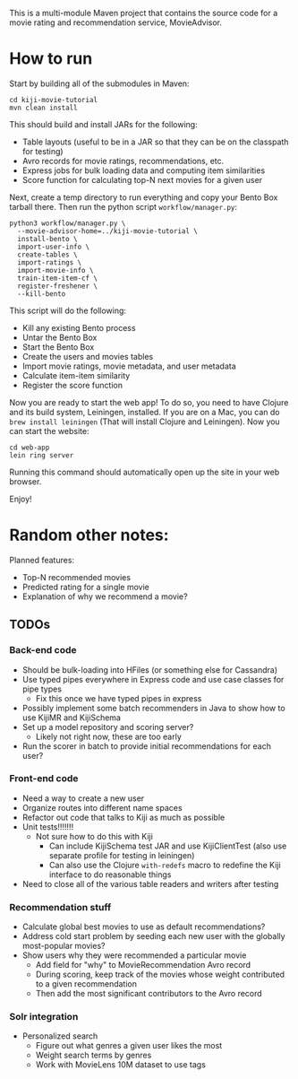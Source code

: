 This is a multi-module Maven project that contains the source code for a movie rating and
recommendation service, MovieAdvisor.

How to run
==========

Start by building all of the submodules in Maven:
```
cd kiji-movie-tutorial
mvn clean install
```
This should build and install JARs for the following:

- Table layouts (useful to be in a JAR so that they can be on the classpath for testing)
- Avro records for movie ratings, recommendations, etc.
- Express jobs for bulk loading data and computing item similarities
- Score function for calculating top-N next movies for a given user

Next, create a temp directory to run everything and copy your Bento Box tarball there.  Then run the
python script `workflow/manager.py`:
```
python3 workflow/manager.py \
  --movie-advisor-home=../kiji-movie-tutorial \
  install-bento \
  import-user-info \
  create-tables \
  import-ratings \
  import-movie-info \
  train-item-item-cf \
  register-freshener \
  --kill-bento
```

This script will do the following:

- Kill any existing Bento process
- Untar the Bento Box
- Start the Bento Box
- Create the users and movies tables
- Import movie ratings, movie metadata, and user metadata
- Calculate item-item similarity
- Register the score function

Now you are ready to start the web app!  To do so, you need to have Clojure and its build system,
Leiningen, installed.  If you are on a Mac, you can do `brew install leiningen` (That will
install Clojure and Leiningen).  Now you can start the website:
```
cd web-app
lein ring server
```
Running this command should automatically open up the site in your web browser.

Enjoy!




Random other notes:
===================

Planned features:

- Top-N recommended movies
- Predicted rating for a single movie
- Explanation of why we recommend a movie?

TODOs
-----

### Back-end code

- Should be bulk-loading into HFiles (or something else for Cassandra)
- Use typed pipes everywhere in Express code and use case classes for pipe types
  - Fix this once we have typed pipes in express
- Possibly implement some batch recommenders in Java to show how to use KijiMR and KijiSchema
- Set up a model repository and scoring server?
  - Likely not right now, these are too early
- Run the scorer in batch to provide initial recommendations for each user?


### Front-end code

- Need a way to create a new user
- Organize routes into different name spaces
- Refactor out code that talks to Kiji as much as possible
- Unit tests!!!!!!!
  - Not sure how to do this with Kiji
    - Can include KijiSchema test JAR and use KijiClientTest (also use separate profile for testing
      in leiningen)
    - Can also use the Clojure `with-redefs` macro to redefine the Kiji interface to do reasonable
      things
- Need to close all of the various table readers and writers after testing


### Recommendation stuff

- Calculate global best movies to use as default recommendations?
- Address cold start problem by seeding each new user with the globally most-popular movies?
- Show users why they were recommended a particular movie
  - Add field for "why" to MovieRecommendation Avro record
  - During scoring, keep track of the movies whose weight contributed to a given recommendation
  - Then add the most significant contributors to the Avro record


### Solr integration

- Personalized search
  - Figure out what genres a given user likes the most
  - Weight search terms by genres
  - Work with MovieLens 10M dataset to use tags



